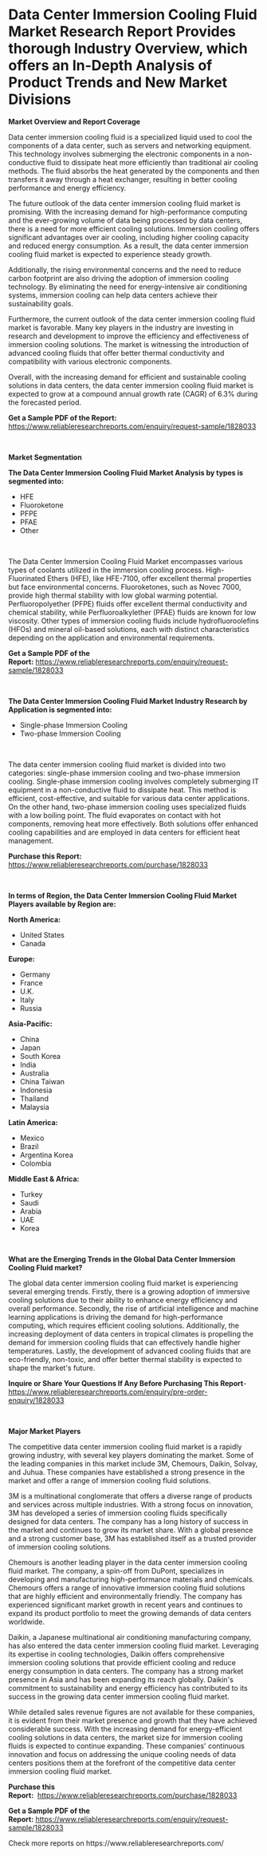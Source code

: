<p><h1>Data Center Immersion Cooling Fluid Market Research Report Provides thorough Industry Overview, which offers an In-Depth Analysis of Product Trends and New Market Divisions</h1></p><p><strong>Market Overview and Report Coverage</strong></p>
<p><p>Data center immersion cooling fluid is a specialized liquid used to cool the components of a data center, such as servers and networking equipment. This technology involves submerging the electronic components in a non-conductive fluid to dissipate heat more efficiently than traditional air cooling methods. The fluid absorbs the heat generated by the components and then transfers it away through a heat exchanger, resulting in better cooling performance and energy efficiency.</p><p>The future outlook of the data center immersion cooling fluid market is promising. With the increasing demand for high-performance computing and the ever-growing volume of data being processed by data centers, there is a need for more efficient cooling solutions. Immersion cooling offers significant advantages over air cooling, including higher cooling capacity and reduced energy consumption. As a result, the data center immersion cooling fluid market is expected to experience steady growth.</p><p>Additionally, the rising environmental concerns and the need to reduce carbon footprint are also driving the adoption of immersion cooling technology. By eliminating the need for energy-intensive air conditioning systems, immersion cooling can help data centers achieve their sustainability goals.</p><p>Furthermore, the current outlook of the data center immersion cooling fluid market is favorable. Many key players in the industry are investing in research and development to improve the efficiency and effectiveness of immersion cooling solutions. The market is witnessing the introduction of advanced cooling fluids that offer better thermal conductivity and compatibility with various electronic components.</p><p>Overall, with the increasing demand for efficient and sustainable cooling solutions in data centers, the data center immersion cooling fluid market is expected to grow at a compound annual growth rate (CAGR) of 6.3% during the forecasted period.</p></p>
<p><strong>Get a Sample PDF of the Report:</strong> <a href="https://www.reliableresearchreports.com/enquiry/request-sample/1828033">https://www.reliableresearchreports.com/enquiry/request-sample/1828033</a></p>
<p>&nbsp;</p>
<p><strong>Market Segmentation</strong></p>
<p><strong>The Data Center Immersion Cooling Fluid Market Analysis by types is segmented into:</strong></p>
<p><ul><li>HFE</li><li>Fluoroketone</li><li>PFPE</li><li>PFAE</li><li>Other</li></ul></p>
<p>&nbsp;</p>
<p><p>The Data Center Immersion Cooling Fluid Market encompasses various types of coolants utilized in the immersion cooling process. High-Fluorinated Ethers (HFE), like HFE-7100, offer excellent thermal properties but face environmental concerns. Fluoroketones, such as Novec 7000, provide high thermal stability with low global warming potential. Perfluoropolyether (PFPE) fluids offer excellent thermal conductivity and chemical stability, while Perfluoroalkylether (PFAE) fluids are known for low viscosity. Other types of immersion cooling fluids include hydrofluoroolefins (HFOs) and mineral oil-based solutions, each with distinct characteristics depending on the application and environmental requirements.</p></p>
<p><strong>Get a Sample PDF of the Report:</strong>&nbsp;<a href="https://www.reliableresearchreports.com/enquiry/request-sample/1828033">https://www.reliableresearchreports.com/enquiry/request-sample/1828033</a></p>
<p>&nbsp;</p>
<p><strong>The Data Center Immersion Cooling Fluid Market Industry Research by Application is segmented into:</strong></p>
<p><ul><li>Single-phase Immersion Cooling</li><li>Two-phase Immersion Cooling</li></ul></p>
<p>&nbsp;</p>
<p><p>The data center immersion cooling fluid market is divided into two categories: single-phase immersion cooling and two-phase immersion cooling. Single-phase immersion cooling involves completely submerging IT equipment in a non-conductive fluid to dissipate heat. This method is efficient, cost-effective, and suitable for various data center applications. On the other hand, two-phase immersion cooling uses specialized fluids with a low boiling point. The fluid evaporates on contact with hot components, removing heat more effectively. Both solutions offer enhanced cooling capabilities and are employed in data centers for efficient heat management.</p></p>
<p><strong>Purchase this Report:</strong>&nbsp; <a href="https://www.reliableresearchreports.com/purchase/1828033">https://www.reliableresearchreports.com/purchase/1828033</a></p>
<p>&nbsp;</p>
<p><strong>In terms of Region, the Data Center Immersion Cooling Fluid Market Players available by Region are:</strong></p>
<p>
    <p> <strong> North America: </strong>
        <ul>
            <li>United States</li>
            <li>Canada</li>
        </ul>
        </p> 
    <p> <strong> Europe: </strong>
        <ul>
            <li>Germany</li>
            <li>France</li>
            <li>U.K.</li>
            <li>Italy</li>
            <li>Russia</li>
        </ul>
        </p> 
    <p> <strong> Asia-Pacific: </strong>
        <ul>
            <li>China</li>
            <li>Japan</li>
            <li>South Korea</li>
            <li>India</li>
            <li>Australia</li>
            <li>China Taiwan</li>
            <li>Indonesia</li>
            <li>Thailand</li>
            <li>Malaysia</li>
        </ul>
        </p> 
    <p> <strong> Latin America: </strong>
        <ul>
            <li>Mexico</li>
            <li>Brazil</li>
            <li>Argentina Korea</li>
            <li>Colombia</li>
        </ul>
        </p> 
    <p> <strong> Middle East & Africa: </strong>
        <ul>
            <li>Turkey</li>
            <li>Saudi</li>
            <li>Arabia</li>
            <li>UAE</li>
            <li>Korea</li>
        </ul>
    </p>
    </p>
<p>&nbsp;</p>
<p><strong>What are the Emerging Trends in the Global Data Center Immersion Cooling Fluid market?</strong></p>
<p><p>The global data center immersion cooling fluid market is experiencing several emerging trends. Firstly, there is a growing adoption of immersive cooling solutions due to their ability to enhance energy efficiency and overall performance. Secondly, the rise of artificial intelligence and machine learning applications is driving the demand for high-performance computing, which requires efficient cooling solutions. Additionally, the increasing deployment of data centers in tropical climates is propelling the demand for immersion cooling fluids that can effectively handle higher temperatures. Lastly, the development of advanced cooling fluids that are eco-friendly, non-toxic, and offer better thermal stability is expected to shape the market's future.</p></p>
<p><strong>Inquire or Share Your Questions If Any Before Purchasing This Report</strong>- <a href="https://www.reliableresearchreports.com/enquiry/pre-order-enquiry/1828033">https://www.reliableresearchreports.com/enquiry/pre-order-enquiry/1828033</a></p>
<p>&nbsp;</p>
<p><strong>Major Market Players</strong></p>
<p><p>The competitive data center immersion cooling fluid market is a rapidly growing industry, with several key players dominating the market. Some of the leading companies in this market include 3M, Chemours, Daikin, Solvay, and Juhua. These companies have established a strong presence in the market and offer a range of immersion cooling fluid solutions.</p><p>3M is a multinational conglomerate that offers a diverse range of products and services across multiple industries. With a strong focus on innovation, 3M has developed a series of immersion cooling fluids specifically designed for data centers. The company has a long history of success in the market and continues to grow its market share. With a global presence and a strong customer base, 3M has established itself as a trusted provider of immersion cooling solutions.</p><p>Chemours is another leading player in the data center immersion cooling fluid market. The company, a spin-off from DuPont, specializes in developing and manufacturing high-performance materials and chemicals. Chemours offers a range of innovative immersion cooling fluid solutions that are highly efficient and environmentally friendly. The company has experienced significant market growth in recent years and continues to expand its product portfolio to meet the growing demands of data centers worldwide.</p><p>Daikin, a Japanese multinational air conditioning manufacturing company, has also entered the data center immersion cooling fluid market. Leveraging its expertise in cooling technologies, Daikin offers comprehensive immersion cooling solutions that provide efficient cooling and reduce energy consumption in data centers. The company has a strong market presence in Asia and has been expanding its reach globally. Daikin's commitment to sustainability and energy efficiency has contributed to its success in the growing data center immersion cooling fluid market.</p><p>While detailed sales revenue figures are not available for these companies, it is evident from their market presence and growth that they have achieved considerable success. With the increasing demand for energy-efficient cooling solutions in data centers, the market size for immersion cooling fluids is expected to continue expanding. These companies' continuous innovation and focus on addressing the unique cooling needs of data centers positions them at the forefront of the competitive data center immersion cooling fluid market.</p></p>
<p><strong>Purchase this Report:</strong>&nbsp;&nbsp;<a href="https://www.reliableresearchreports.com/purchase/1828033">https://www.reliableresearchreports.com/purchase/1828033</a></p>
<p></p>
<p><strong>Get a Sample PDF of the Report:</strong>&nbsp;<a href="https://www.reliableresearchreports.com/enquiry/request-sample/1828033">https://www.reliableresearchreports.com/enquiry/request-sample/1828033</a></p>
<p>Check more reports on https://www.reliableresearchreports.com/</p>